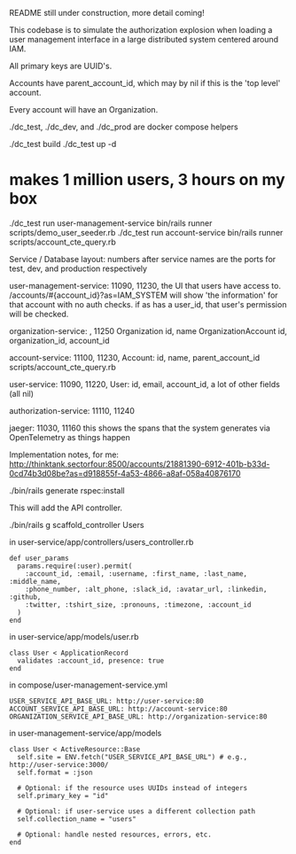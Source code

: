 README still under construction, more detail coming!

This codebase is to simulate the authorization explosion when loading a user management interface in a large distributed system
centered around IAM.

All primary keys are UUID's.

Accounts have parent_account_id, which may by nil if this is the 'top level' account.

Every account will have an Organization.

./dc_test, ./dc_dev, and ./dc_prod are docker compose helpers

./dc_test build
./dc_test up -d
# makes 1 million users, 3 hours on my box
./dc_test run user-management-service bin/rails runner scripts/demo_user_seeder.rb
./dc_test run account-service bin/rails runner scripts/account_cte_query.rb

Service / Database layout:
numbers after service names are the ports for test, dev, and production respectively

user-management-service: 11090, 11230,
the UI that users have access to.
/accounts/#{account_id}?as=IAM_SYSTEM will show 'the information' for that account with no auth checks.  if as has a user_id, that user's permission will be checked.

organization-service: , 11250
Organization id, name
OrganizationAccount id, organization_id, account_id

account-service: 11100, 11230, 
Account: id, name, parent_account_id
scripts/account_cte_query.rb

user-service: 11090, 11220,
User: id, email, account_id, a lot of other fields (all nil)

authorization-service: 11110, 11240

jaeger: 11030, 11160
this shows the spans that the system generates via OpenTelemetry as things happen



Implementation notes, for me:
<http://thinktank.sectorfour:8500/accounts/21881390-6912-401b-b33d-0cd74b3d08be?as=d918855f-4a53-4866-a8af-058a40876170>

./bin/rails generate rspec:install

This will add the API controller.

./bin/rails g scaffold_controller Users

in user-service/app/controllers/users_controller.rb

    def user_params
      params.require(:user).permit(
        :account_id, :email, :username, :first_name, :last_name, :middle_name,
        :phone_number, :alt_phone, :slack_id, :avatar_url, :linkedin, :github,
        :twitter, :tshirt_size, :pronouns, :timezone, :account_id
      )
    end

in user-service/app/models/user.rb

    class User < ApplicationRecord
      validates :account_id, presence: true
    end

in compose/user-management-service.yml

    USER_SERVICE_API_BASE_URL: http://user-service:80
    ACCOUNT_SERVICE_API_BASE_URL: http://account-service:80
    ORGANIZATION_SERVICE_API_BASE_URL: http://organization-service:80

in user-management-service/app/models

    class User < ActiveResource::Base
      self.site = ENV.fetch("USER_SERVICE_API_BASE_URL") # e.g., http://user-service:3000/
      self.format = :json

      # Optional: if the resource uses UUIDs instead of integers
      self.primary_key = "id"

      # Optional: if user-service uses a different collection path
      self.collection_name = "users"

      # Optional: handle nested resources, errors, etc.
    end
